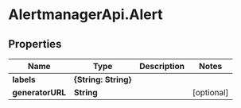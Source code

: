 # AlertmanagerApi.Alert

## Properties

Name | Type | Description | Notes
------------ | ------------- | ------------- | -------------
**labels** | **{String: String}** |  | 
**generatorURL** | **String** |  | [optional] 


